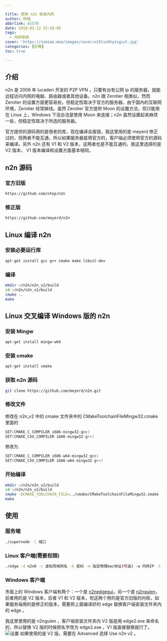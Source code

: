 ```yaml
---

title: 使用 n2n 穿透内网
author: 梓喵
abbrlink: 61570
date: 2018-02-12 15:58:00
tags:
  - 内网穿透
cover: 'https://zimiao.moe/images/cover/v15lsuhhyivgiul.jpg'
categories: [折腾]
toc: true

---
```


## 介绍

n2n 是 2008 年 lucaderi 开发的 P2P VPN ，只要有台有公网 ip 的服务器，就能远程访问内网的电脑、路由器或者其他设备。n2n 跟 Zerotier 相类似，然而 Zerotier 的设置方面更容易些，但稳定性取决于官方的服务器，由于国内的互联网环境，Zerotier 经常掉线。虽然 Zerotier 官方提供 Moon 的设置方法，但只能用在 Linux 上，Windows 下没办法是使用 Moon 来连接；n2n 虽然设置起来麻烦一些，但稳定性取决于所选的服务器。

官方提供的源码用的是很老的库，现在编译会报错，我这里用的是 meyerd 修正过的，但两者不能互通，所以如果服务器是用官方的，客户端必须使用官方的源码来编译。另外 n2n 还有 V1 和 V2 版本，这两者也是不能互通的，我这里选择的是 V2 版本， V1 版本编译和设置方面基本相同。

## n2n 源码

### 官方旧版

```bash
https://github.com/ntop/n2n
```

### 修正版

```bash
https://github.com/meyerd/n2n
```

## Linux 编译 n2n

### 安装必要运行库

```bash
apt-get install gcc g++ cmake make libssl-dev
```

### 编译

```bash
mkdir ~/n2n/n2n_v2/build
cd ~/n2n/n2n_v2/build
cmake ..
make
```

## Linux 交叉编译 Windows 版的 n2n

### 安装 Mingw

```bash
apt-get install mingw-w64
```

### 安装 cmake

```bash
apt-get install cmake
```

### 获取 n2n 源码

```bash
git clone https://github.com/meyerd/n2n.git
```

### 修改文件

修改在 n2n_v2 中的 cmake 文件夹中的 CMakeToolchainFileMingw32.cmake 里面的

``` c
SET(CMAKE_C_COMPILER i686-mingw32-gcc)
SET(CMAKE_CXX_COMPILER i686-mingw32-g++)
```

修改为

``` c
SET(CMAKE_C_COMPILER i686-w64-mingw32-gcc)
SET(CMAKE_CXX_COMPILER i686-w64-mingw32-g++)
```

### 开始编译

```bash
mkdir ~/n2n/n2n_v2/build
cd ~/n2n/n2n_v2/build
cmake -DCMAKE_TOOLCHAIN_FILE=../cmake/CMakeToolchainFileMingw32.cmake --build ./ ../
make
```

## 使用

### 服务端

```bash
./supernode -l 端口
```

### Linux 客户端(需要权限)

```bash
./edge -d n2n0 -c 虚拟局域网名 -k 密码 -m 指定物理mac地址(可选) -a 内网IP -l 服务端IP:端口号
```

### Windows 客户端

市面上的 Windows 客户端有两个：一个是 [n2nedgegui](https://sourceforge.net/projects/n2nedgegui/)，另一个是 [n2nguien](http://www.vpnhosting.cz/n2nguien.exe)，前者用的是 V2 版本，后者 V1 和 V2 版本，但这两个用的是官方旧版的内核，如果服务端用的是修正的版本，需要把上面编译好的 edge 替换客户端安装文件夹内的 edge 。

我这里使用的是 n2nguien ，客户端安装文件夹内 V2 版是用 edge2.exe 来命名的，所以替换 V2 版的时候把名字改为 edge2.exe ，V1 版直接替换就行了。
![设置](https://i.loli.net/2018/05/02/5ae98660ae3f0.jpg)
如果使用的是 V2 版，需要在 Advanced 选择 Use n2n v2 。
